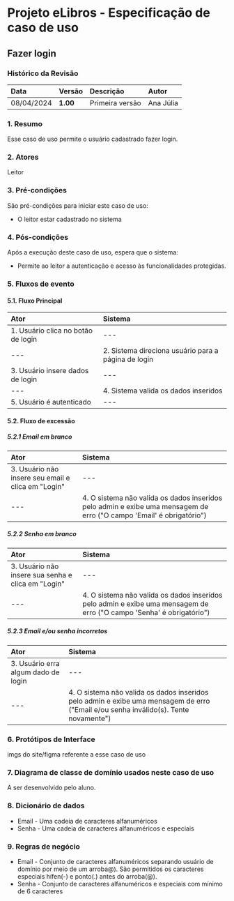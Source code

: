 # Projeto eLibros - Especificação de caso de uso

##  Fazer login

### Histórico da Revisão 
|  Data  | Versão | Descrição | Autor |
|:-----|:-------|:----------|:------|
| 08/04/2024 | **1.00** | Primeira versão  | Ana Júlia |


### 1. Resumo 
Esse caso de uso permite o usuário cadastrado fazer login.

### 2. Atores 
Leitor

### 3. Pré-condições
São pré-condições para iniciar este caso de uso:
- O leitor estar cadastrado no sistema

### 4. Pós-condições
Após a execução deste caso de uso, espera que o sistema:
- Permite ao leitor a autenticação e acesso às funcionalidades protegidas.

### 5. Fluxos de evento

#### 5.1. Fluxo Principal 
|  Ator  | Sistema |
|:-------|:------- |
|1. Usuário clica no botão de login | --- |
| --- |2. Sistema direciona usuário para a página de login |
|3. Usuário insere dados de login | --- |
| --- |4. Sistema valida os dados inseridos |
|5. Usuário é autenticado | --- |

#### 5.2. Fluxo de excessão

##### 5.2.1 Email em branco
|  Ator  | Sistema |
|:-------|:------- |
|3. Usuário não insere seu email e clica em "Login" | --- |
|--- |4. O sistema não valida os dados inseridos pelo admin e exibe uma mensagem de erro ("O campo 'Email' é obrigatório") |

##### 5.2.2 Senha em branco
|  Ator  | Sistema |
|:-------|:------- |
|3. Usuário não insere sua senha e clica em "Login" | --- |
|--- |4. O sistema não valida os dados inseridos pelo admin e exibe uma mensagem de erro ("O campo 'Senha' é obrigatório") |

##### 5.2.3 Email e/ou senha incorretos
|  Ator  | Sistema |
|:-------|:------- |
|3. Usuário erra algum dado de login | --- |
|--- |4. O sistema não valida os dados inseridos pelo admin e exibe uma mensagem de erro ("Email e/ou senha inválido(s). Tente novamente") |

### 6. Protótipos de Interface
imgs do site/figma referente a esse caso de uso

### 7. Diagrama de classe de domínio usados neste caso de uso
A ser desenvolvido pelo aluno.

### 8. Dicionário de dados
- Email - Uma cadeia de caracteres alfanuméricos
- Senha - Uma cadeia de caracteres alfanuméricos e especiais

### 9. Regras de negócio
- Email - Conjunto de caracteres alfanuméricos separando usuário de domínio por meio de um arroba@). São permitidos os caracteres especiais hífen(-) e ponto(.) antes do arroba(@).
- Senha - Conjunto de caracteres alfanuméricos e especiais com mínimo de 6 caracteres
